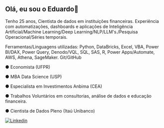 ## Olá, eu sou o Eduardo👋

Tenho 25 anos, Cientista de dados em instituições financeiras. Experiência com automatizações, dashboards e aplicações de Inteligência Artificial/Machine Learning/Deep Learning/NLP/LLM's./Pesquisa Operacional/Séries temporais.

Ferramentas/Linguagens utilizadas: Python, DataBricks, Excel, VBA, Power BI/DAX, Power Query, Denodo/VQL, SQL, SAS, R, Power Apps/Automate, AWS, Athena, SageMaker. Git/GitHub

● Economista (UFPR)

● MBA Data Science (USP)

● Especialista em Investimentos Anbima (CEA)

● Trabalhos Voluntários em consultorias, análise de dados e educação financeira.

● Cientista de Dados Pleno (Itaú Unibanco)


[![Linkedin](https://img.shields.io/badge/LinkedIn-0077B5?style=for-the-badge&logo=linkedin&logoColor=white)](https://www.linkedin.com/in/eduardo-de-lima-morais/)
